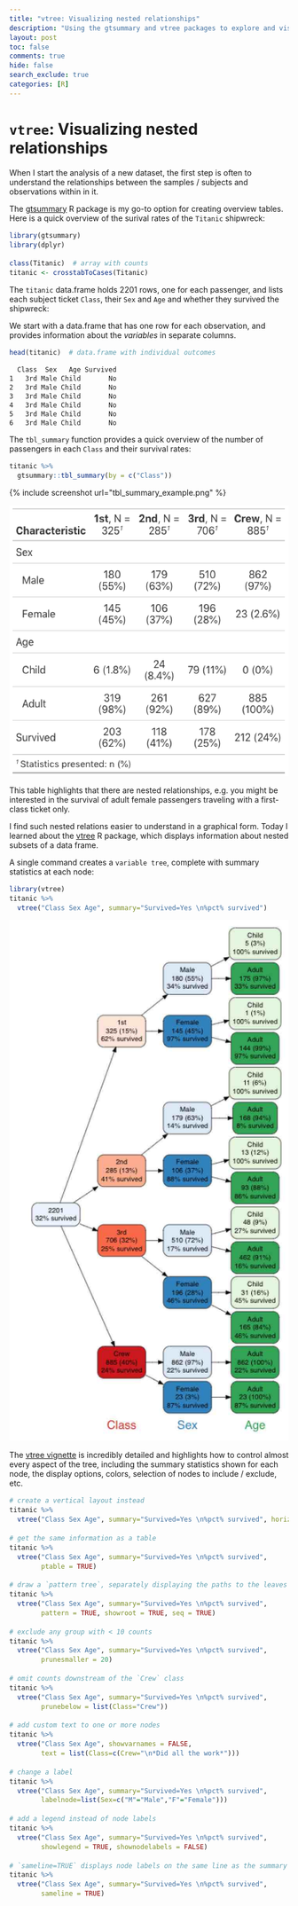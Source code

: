 ```yaml
---
title: "vtree: Visualizing nested relationships"
description: "Using the gtsummary and vtree packages to explore and visualize (nested) relationships."
layout: post
toc: false
comments: true
hide: false
search_exclude: true
categories: [R]
---
```


# `vtree`: Visualizing nested relationships

When I start the analysis of a new dataset, the first step is often to understand the relationships
between the samples / subjects and observations within in it.

The [gtsummary](https://github.com/ddsjoberg/gtsummary) R package is my go-to option for creating overview tables. 
Here is a quick overview of the surival rates of the `Titanic` shipwreck:

```r
library(gtsummary)
library(dplyr)

class(Titanic)  # array with counts
titanic <- crosstabToCases(Titanic)
```

The `titanic` data.frame holds 2201 rows, one for each passenger,
and lists each subject ticket `Class`, their `Sex` and `Age` and whether they
survived the shipwreck:

We start with a data.frame that has one row for each observation, and provides
information about the *variables* in separate columns.

```r
head(titanic)  # data.frame with individual outcomes
```

```
  Class  Sex   Age Survived
1   3rd Male Child       No
2   3rd Male Child       No
3   3rd Male Child       No
4   3rd Male Child       No
5   3rd Male Child       No
6   3rd Male Child       No
```

The `tbl_summary` function provides a quick overview of the number of passengers 
in each `Class` and their survival rates:

```r
titanic %>%
  gtsummary::tbl_summary(by = c("Class"))
```

{% include screenshot url="tbl_summary_example.png" %}

![](/images/tbl_summary_example.png "tbl_summary example output")

This table highlights that there are nested relationships, e.g. you might be interested
in the survival of adult female passengers traveling with a first-class ticket only. 

I find such nested relations easier to understand in a graphical form. Today I learned about
the [vtree](https://cran.r-project.org/web/packages/vtree/index.html) R package, 
which displays information about nested subsets of a data frame.

A single command creates a `variable tree`, complete with summary statistics at each node:

```r
library(vtree)
titanic %>%
  vtree("Class Sex Age", summary="Survived=Yes \n%pct% survived")
```

![](/images/vtree_example.png "vtree example output")

The [vtree vignette](https://cran.r-project.org/web/packages/vtree/vignettes/vtree.html) 
is incredibly detailed and highlights how to control
almost every aspect of the tree, including the summary statistics shown for
each node, the display options, colors, selection of nodes to include / exclude,
etc.

```r
# create a vertical layout instead
titanic %>%
  vtree("Class Sex Age", summary="Survived=Yes \n%pct% survived", horiz = FALSE)

# get the same information as a table
titanic %>%
  vtree("Class Sex Age", summary="Survived=Yes \n%pct% survived",
        ptable = TRUE)

# draw a `pattern tree`, separately displaying the paths to the leaves
titanic %>%
  vtree("Class Sex Age", summary="Survived=Yes \n%pct% survived",
        pattern = TRUE, showroot = TRUE, seq = TRUE)

# exclude any group with < 10 counts
titanic %>%
  vtree("Class Sex Age", summary="Survived=Yes \n%pct% survived",
        prunesmaller = 20)

# omit counts downstream of the `Crew` class
titanic %>%
  vtree("Class Sex Age", summary="Survived=Yes \n%pct% survived",
        prunebelow = list(Class="Crew"))

# add custom text to one or more nodes
titanic %>%
  vtree("Class Sex Age", showvarnames = FALSE, 
        text = list(Class=c(Crew="\n*Did all the work*")))

# change a label
titanic %>%
  vtree("Class Sex Age", summary="Survived=Yes \n%pct% survived",
        labelnode=list(Sex=c("M"="Male","F"="Female")))

# add a legend instead of node labels
titanic %>%
  vtree("Class Sex Age", summary="Survived=Yes \n%pct% survived",
        showlegend = TRUE, shownodelabels = FALSE)

# `sameline=TRUE` displays node labels on the same line as the summary
titanic %>%
  vtree("Class Sex Age", summary="Survived=Yes \n%pct% survived",
        sameline = TRUE)
```
